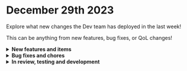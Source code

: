 # December 29th 2023

Explore what new changes the Dev team has deployed in the last week!

This can be anything from new features, bug fixes, or QoL changes!

<details>

<summary><strong>New features and items</strong></summary>

* Improved User Settings page with optional email invites
 
</details>

<details>

<summary><strong>Bug fixes and chores</strong></summary>

* Auto genearte org slugs on org creation
* Fix Get Ticket action for Kaseya BMS

</details>

<details>

<summary><strong>In review, testing and development</strong></summary>

* SentinelOne integration refactor
* Improved Time Saved functionality with Task level Time Saved and persistence beyond workflow execution retention
* Bug fixes for App Platform

</details>

